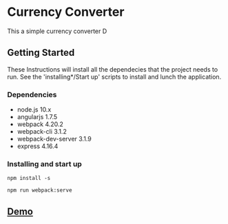 # Currency Converter

This a simple currency converter D

## Getting Started
These Instructions will install all the dependecies that the project needs to run. 
See the 'installing*/Start up' scripts to install and lunch the application.


### Dependencies
- node.js 10.x
- angularjs 1.7.5
- webpack 4.20.2
- webpack-cli 3.1.2
- webpack-dev-server 3.1.9
- express 4.16.4

### Installing and start up

```
npm install -s

npm run webpack:serve
```

## [Demo](https://eu-currency-converter.herokuapp.com)
